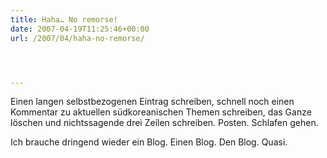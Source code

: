 ```yaml
---
title: Haha… No remorse!
date: 2007-04-19T11:25:46+00:00
url: /2007/04/haha-no-remorse/




---
```

Einen langen selbstbezogenen Eintrag schreiben, schnell noch einen Kommentar zu aktuellen südkoreanischen Themen schreiben, das Ganze löschen und nichtssagende drei Zeilen schreiben. Posten. Schlafen gehen.

Ich brauche dringend wieder ein Blog. Einen Blog. Den Blog. Quasi.
